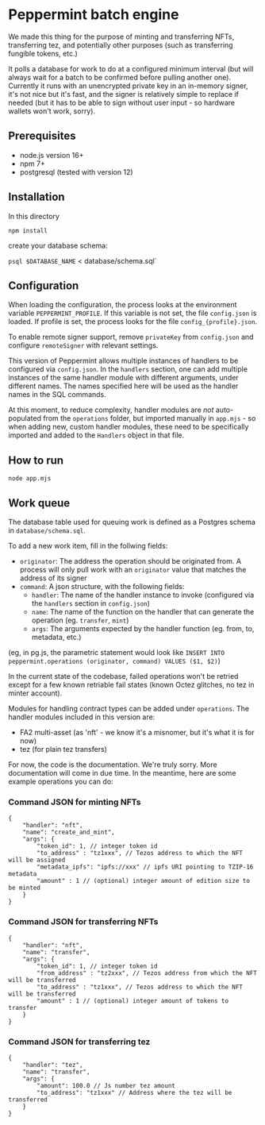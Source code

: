 # Peppermint batch engine

We made this thing for the purpose of minting and transferring NFTs, transferring tez, and potentially other purposes (such as transferring fungible tokens, etc.)

It polls a database for work to do at a configured minimum interval (but will always wait for a batch to be confirmed before pulling another one). Currently it runs with an unencrypted private key in an in-memory signer, it's not nice but it's fast, and the signer is relatively simple to replace if needed (but it has to be able to sign without user input - so hardware wallets won't work, sorry).

## Prerequisites
- node.js version 16+
- npm 7+
- postgresql (tested with version 12)

## Installation

In this directory 

`npm install`

create your database schema:

`psql $DATABASE_NAME` < database/schema.sql`

## Configuration

When loading the configuration, the process looks at the environment variable `PEPPERMINT_PROFILE`. If this variable is not set, the file `config.json` is loaded. If profile is set, the process looks for the file `config_{profile}.json`.

To enable remote signer support, remove `privateKey` from `config.json` and configure `remoteSigner` with relevant settings.

This version of Peppermint allows multiple instances of handlers to be configured via `config.json`. In the `handlers` section, one can add multiple instances of the same handler module with different arguments, under different names. The names specified here will be used as the handler names in the SQL commands.

At this moment, to reduce complexity, handler modules are *not* auto-populated from the `operations` folder, but imported manually in `app.mjs` - so when adding new, custom handler modules, these need to be specifically imported and added to the `Handlers` object in that file.

## How to run

`node app.mjs`

## Work queue

The database table used for queuing work is defined as a Postgres schema in `database/schema.sql`.

To add a new work item, fill in the follwing fields:
- `originator`: The address the operation should be originated from. A process will only pull work with an `originator` value that matches the address of its signer
- `command`: A json structure, with the following fields:
  - `handler`: The name of the handler instance to invoke (configured via the `handlers` section in `config.json`)
  - `name`: The name of the function on the handler that can generate the operation (eg. `transfer`, `mint`)
  - `args`: The arguments expected by the handler function (eg. from, to, metadata, etc.)

(eg, in pg.js, the parametric statement would look like `INSERT INTO peppermint.operations (originator, command) VALUES ($1, $2)`)

In the current state of the codebase, failed operations won't be retried except for a few known retriable fail states (known Octez glitches, no tez in minter account).

Modules for handling contract types can be added under `operations`. The handler modules included in this version are:
- FA2 multi-asset (as 'nft' - we know it's a misnomer, but it's what it is for now)
- tez (for plain tez transfers)

For now, the code is the documentation. We're truly sorry. More documentation will come in due time. In the meantime, here are some example operations you can do:

### Command JSON for minting NFTs

```
{
	"handler": "nft",
	"name": "create_and_mint",
	"args": {
		"token_id": 1, // integer token id
		"to_address" : "tz1xxx", // Tezos address to which the NFT will be assigned
		"metadata_ipfs": "ipfs://xxx" // ipfs URI pointing to TZIP-16 metadata
		"amount" : 1 // (optional) integer amount of edition size to be minted
	}
}
```

### Command JSON for transferring NFTs

```
{
	"handler": "nft",
	"name": "transfer",
	"args": {
		"token_id": 1, // integer token id
		"from_address" : "tz2xxx", // Tezos address from which the NFT will be transferred
		"to_address" : "tz1xxx", // Tezos address to which the NFT will be transferred
		"amount" : 1 // (optional) integer amount of tokens to transfer
	}
}
```

### Command JSON for transferring tez

```
{
	"handler": "tez",
	"name": "transfer",
	"args": {
		"amount": 100.0 // Js number tez amount
		"to_address": "tz1xxx" // Address where the tez will be transferred
	}
}
```
